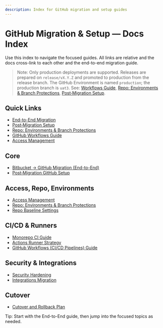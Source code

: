 ```yaml
---
description: Index for GitHub migration and setup guides
---
```


# GitHub Migration & Setup — Docs Index

Use this index to navigate the focused guides. All links are relative and the docs cross-link to each other and the end-to-end migration guide.

> Note: Only production deployments are supported. Releases are prepared on `release/vX.Y.Z` and promoted to production from the release branch. The GitHub Environment is named `production`; the production branch is `uat3`. See: [Workflows Guide](./github-workflows/README.md), [Repo: Environments & Branch Protections](./github-repo-setup-environments.md), [Post‑Migration Setup](./github-post-migration-setup.md).

## Quick Links
- [End-to-End Migration](./bitbucket-to-github-migration.md)
- [Post‑Migration Setup](./github-post-migration-setup.md)
- [Repo: Environments & Branch Protections](./github-repo-setup-environments.md)
- [GitHub Workflows Guide](./github-workflows/README.md)
- [Access Management](./github-access-management.md)

## Core
- [Bitbucket → GitHub Migration (End-to-End)](./bitbucket-to-github-migration.md)
- [Post‑Migration GitHub Setup](./github-post-migration-setup.md)

## Access, Repo, Environments
- [Access Management](./github-access-management.md)
- [Repo: Environments & Branch Protections](./github-repo-setup-environments.md)
- [Repo Baseline Settings](./github-repo-baseline-settings.md)

## CI/CD & Runners
- [Monorepo CI Guide](./github-monorepo-ci-guide.md)
- [Actions Runner Strategy](./github-actions-runner-strategy.md)
- [GitHub Workflows (CI/CD Pipelines) Guide](./github-workflows/README.md)

## Security & Integrations
- [Security Hardening](./github-security-hardening.md)
- [Integrations Migration](./github-integrations-migration.md)

## Cutover
- [Cutover and Rollback Plan](./github-cutover-and-rollback.md)

Tip: Start with the End-to-End guide, then jump into the focused topics as needed.
